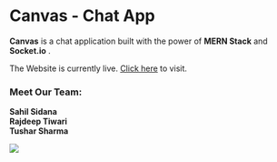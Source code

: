 # Canvas - Chat App

**Canvas** is a chat application built with the power of **MERN Stack** and **Socket.io** .

The Website is currently live. [Click here](https://canvas-chat-app.vercel.app/) to visit.

### Meet Our Team:

**Sahil Sidana**  
**Rajdeep Tiwari**  
**Tushar Sharma**

![](https://github.com/Tushars815/Canvas---Chat-App/blob/main/public/src/assets/welcome1.gif)
